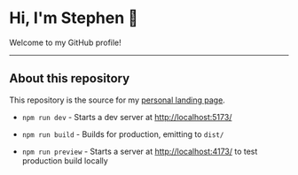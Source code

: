 # Hi, I'm Stephen 👋

Welcome to my GitHub profile!

---

## About this repository

This repository is the source for my [personal landing page](https://stephen.glass).

- `npm run dev` - Starts a dev server at <http://localhost:5173/>

- `npm run build` - Builds for production, emitting to `dist/`

- `npm run preview` - Starts a server at <http://localhost:4173/> to test production build locally
